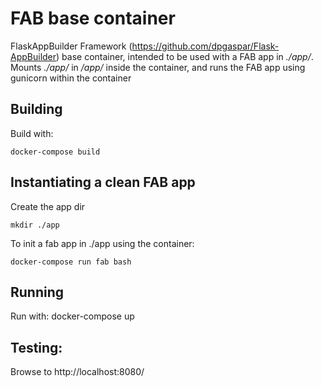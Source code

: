 # FAB base container

FlaskAppBuilder Framework (https://github.com/dpgaspar/Flask-AppBuilder) base container, intended to be used with a FAB app in *./app/*.
Mounts *./app/* in */app/* inside the container, and runs the FAB app using gunicorn within the container

## Building

Build with:

    docker-compose build

## Instantiating a clean FAB app

Create the app dir

    mkdir ./app

To init a fab app in ./app using the container:

    docker-compose run fab bash

## Running


Run with: 
    docker-compose up


## Testing: 

Browse to http://localhost:8080/

